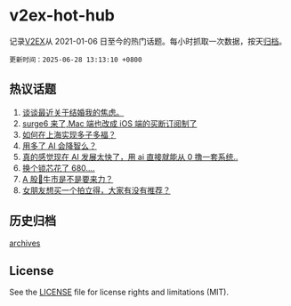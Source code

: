 # v2ex-hot-hub

 记录[V2EX](https://www.v2ex.com/)从 2021-01-06 日至今的热门话题。每小时抓取一次数据，按天[归档](archives)。

`更新时间：2025-06-28 13:13:10 +0800`

## 热议话题

1. [谈谈最近关于结婚我的焦虑。](https://www.v2ex.com/t/1141516)
1. [surge6 来了,Mac 端也改成 iOS 端的买断订阅制了](https://www.v2ex.com/t/1141491)
1. [如何在上海实现多子多福？](https://www.v2ex.com/t/1141563)
1. [用多了 AI 会降智么？](https://www.v2ex.com/t/1141511)
1. [真的感觉现在 AI 发展太快了，用 ai 直接就能从 0 撸一套系统..](https://www.v2ex.com/t/1141503)
1. [换个锁芯花了 680....](https://www.v2ex.com/t/1141559)
1. [A 股🐂牛市是不是要来力？](https://www.v2ex.com/t/1141439)
1. [女朋友想买一个拍立得，大家有没有推荐？](https://www.v2ex.com/t/1141457)

## 历史归档

[archives](archives)

## License

See the [LICENSE](LICENSE) file for license rights and limitations (MIT).
